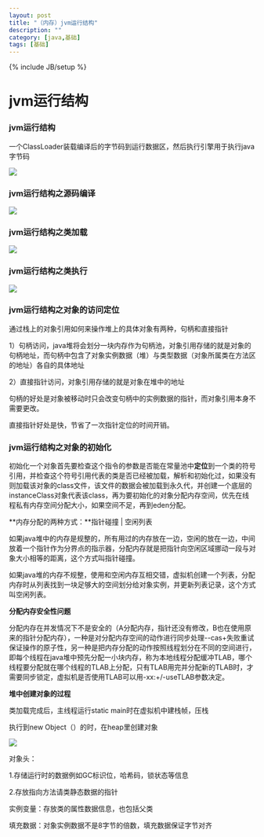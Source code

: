 ```yaml
---
layout: post
title: "（内存）jvm运行结构"
description: ""
category: [java,基础]
tags: [基础]
---
```

{% include JB/setup %}

# jvm运行结构

### jvm运行结构

一个ClassLoader装载编译后的字节码到运行数据区，然后执行引擎用于执行java字节码

![](http://ww1.sinaimg.cn/large/87a42753ly1g34lafv6wtj20bd0cktbe.jpg)

### jvm运行结构之源码编译

![](http://ww1.sinaimg.cn/large/87a42753ly1g34la7cqk9j20gw07zjvl.jpg)

### jvm运行结构之类加载

![](http://ww1.sinaimg.cn/large/87a42753ly1g34l9sbas7j20ga0il79t.jpg)

### jvm运行结构之类执行

![](http://ww1.sinaimg.cn/large/87a42753ly1g34l9gth89j20gw07zjvl.jpg)

### jvm运行结构之对象的访问定位

通过栈上的对象引用如何来操作堆上的具体对象有两种，句柄和直接指针

1）句柄访问，java堆将会划分一块内存作为句柄池，对象引用存储的就是对象的句柄地址，而句柄中包含了对象实例数据（堆）与类型数据（对象所属类在方法区的地址）各自的具体地址

2）直接指针访问，对象引用存储的就是对象在堆中的地址

句柄的好处是对象被移动时只会改变句柄中的实例数据的指针，而对象引用本身不需要更改。

直接指针好处是快，节省了一次指针定位的时间开销。

### jvm运行结构之对象的初始化

初始化一个对象首先要检查这个指令的参数是否能在常量池中**定位**到一个类的符号引用，并检查这个符号引用代表的类是否已经被加载，解析和初始化过，如果没有则加载该对象的class文件，该文件的数据会被加载到永久代，并创建一个底层的instanceClass对象代表该class，再为要初始化的对象分配内存空间，优先在线程私有内存空间分配大小，如果空间不足，再到eden分配。

**内存分配的两种方式：**指针碰撞  |  空闲列表

如果java堆中的内存是规整的，所有用过的内存放在一边，空闲的放在一边，中间放着一个指针作为分界点的指示器，分配内存就是把指针向空闲区域挪动一段与对象大小相等的距离，这个方式叫指针碰撞。

如果java堆的内存不规整，使用和空闲内存互相交错，虚拟机创建一个列表，分配内存时从列表找到一块足够大的空间划分给对象实例，并更新列表记录，这个方式叫空闲列表。

**分配内存安全性问题**

分配内存在并发情况下不是安全的（A分配内存，指针还没有修改，B也在使用原来的指针分配内存），一种是对分配内存空间的动作进行同步处理--cas+失败重试保证操作的原子性，另一种是把内存分配的动作按照线程划分在不同的空间进行，即每个线程在java堆中预先分配一小块内存，称为本地线程分配缓冲TLAB，哪个线程要分配就在哪个线程的TLAB上分配，只有TLAB用完并分配新的TLAB时，才需要同步锁定，虚拟机是否使用TLAB可以用-xx:+/-useTLAB参数决定。

**堆中创建对象的过程**

类加载完成后，主线程运行static main时在虚拟机中建栈帧，压栈

执行到new Object（）的时，在heap里创建对象

![](http://ww1.sinaimg.cn/large/87a42753ly1g34l96zh1cj20af09i3yz.jpg)

 对象头：

1.存储运行时的数据例如GC标识位，哈希码，锁状态等信息

2.存放指向方法请类静态数据的指针

实例变量：存放类的属性数据信息，也包括父类

填充数据：对象实例数据不是8字节的倍数，填充数据保证字节对齐










